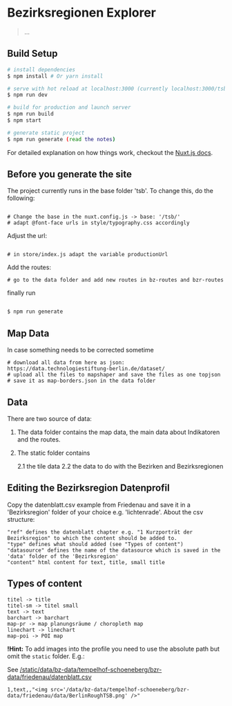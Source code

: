 # Bezirksregionen Explorer

> ...

## Build Setup

``` bash
# install dependencies
$ npm install # Or yarn install

# serve with hot reload at localhost:3000 (currently localhost:3000/tsb)
$ npm run dev

# build for production and launch server
$ npm run build
$ npm start

# generate static project
$ npm run generate (read the notes)
```

For detailed explanation on how things work, checkout the [Nuxt.js docs](https://github.com/nuxt/nuxt.js).


## Before you generate the site

The project currently runs in the base folder 'tsb'. To change this, do the following:

```

# Change the base in the nuxt.config.js -> base: '/tsb/'
# adapt @font-face urls in style/typography.css accordingly

```

Adjust the url:

```

# in store/index.js adapt the variable productionUrl 

```

Add the routes:

```
# go to the data folder and add new routes in bz-routes and bzr-routes

```

finally run 

``` bash

$ npm run generate

```


## Map Data

In case something needs to be corrected sometime

```
# download all data from here as json: https://data.technologiestiftung-berlin.de/dataset/
# upload all the files to mapshaper and save the files as one topjson
# save it as map-borders.json in the data folder
```


## Data

There are two source of data:

1. The data folder contains the map data, the main data about Indikatoren and the routes. 

2. The static folder contains 

	2.1 the tile data
	2.2 the data to do with the Bezirken and Bezirksregionen


## Editing the Bezirksregion Datenprofil

Copy the datenblatt.csv example from Friedenau and save it in a 'Bezirksregion' folder of your choice e.g. 'lichtenrade'.
About the csv structure:

```
"ref" defines the datenblatt chapter e.g. "1 Kurzporträt der Bezirksregion" to which the content should be added to. 
"type" defines what should added (see "Types of content")
"datasource" defines the name of the datasource which is saved in the 'data' folder of the 'Bezirksregion'
"content" html content for text, title, small title
```

## Types of content

```
titel -> title
titel-sm -> titel small
text -> text
barchart -> barchart
map-pr -> map planungsräume / choropleth map
linechart -> linechart 
map-poi -> POI map
```

**!Hint:** To add images into the profile you need to use the absolute path but omit the `static` folder. E.g.:

See [/static/data/bz-data/tempelhof-schoeneberg/bzr-data/friedenau/datenblatt.csv](/static/data/bz-data/tempelhof-schoeneberg/bzr-data/friedenau/datenblatt.csv)

```csv
1,text,,"<img src='/data/bz-data/tempelhof-schoeneberg/bzr-data/friedenau/data/BerlinRoughTSB.png' />"
```